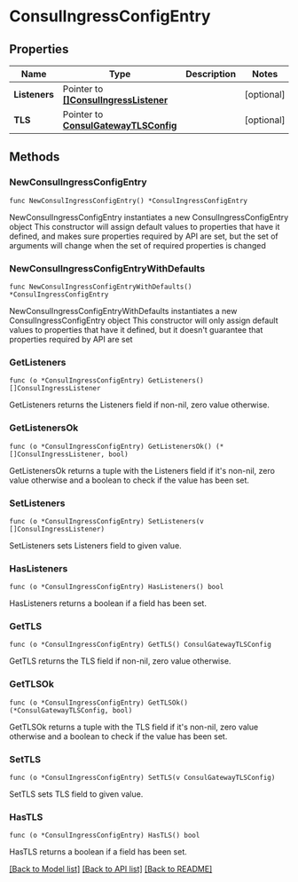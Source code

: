 # ConsulIngressConfigEntry

## Properties

Name | Type | Description | Notes
------------ | ------------- | ------------- | -------------
**Listeners** | Pointer to [**[]ConsulIngressListener**](ConsulIngressListener.md) |  | [optional] 
**TLS** | Pointer to [**ConsulGatewayTLSConfig**](ConsulGatewayTLSConfig.md) |  | [optional] 

## Methods

### NewConsulIngressConfigEntry

`func NewConsulIngressConfigEntry() *ConsulIngressConfigEntry`

NewConsulIngressConfigEntry instantiates a new ConsulIngressConfigEntry object
This constructor will assign default values to properties that have it defined,
and makes sure properties required by API are set, but the set of arguments
will change when the set of required properties is changed

### NewConsulIngressConfigEntryWithDefaults

`func NewConsulIngressConfigEntryWithDefaults() *ConsulIngressConfigEntry`

NewConsulIngressConfigEntryWithDefaults instantiates a new ConsulIngressConfigEntry object
This constructor will only assign default values to properties that have it defined,
but it doesn't guarantee that properties required by API are set

### GetListeners

`func (o *ConsulIngressConfigEntry) GetListeners() []ConsulIngressListener`

GetListeners returns the Listeners field if non-nil, zero value otherwise.

### GetListenersOk

`func (o *ConsulIngressConfigEntry) GetListenersOk() (*[]ConsulIngressListener, bool)`

GetListenersOk returns a tuple with the Listeners field if it's non-nil, zero value otherwise
and a boolean to check if the value has been set.

### SetListeners

`func (o *ConsulIngressConfigEntry) SetListeners(v []ConsulIngressListener)`

SetListeners sets Listeners field to given value.

### HasListeners

`func (o *ConsulIngressConfigEntry) HasListeners() bool`

HasListeners returns a boolean if a field has been set.

### GetTLS

`func (o *ConsulIngressConfigEntry) GetTLS() ConsulGatewayTLSConfig`

GetTLS returns the TLS field if non-nil, zero value otherwise.

### GetTLSOk

`func (o *ConsulIngressConfigEntry) GetTLSOk() (*ConsulGatewayTLSConfig, bool)`

GetTLSOk returns a tuple with the TLS field if it's non-nil, zero value otherwise
and a boolean to check if the value has been set.

### SetTLS

`func (o *ConsulIngressConfigEntry) SetTLS(v ConsulGatewayTLSConfig)`

SetTLS sets TLS field to given value.

### HasTLS

`func (o *ConsulIngressConfigEntry) HasTLS() bool`

HasTLS returns a boolean if a field has been set.


[[Back to Model list]](../README.md#documentation-for-models) [[Back to API list]](../README.md#documentation-for-api-endpoints) [[Back to README]](../README.md)


